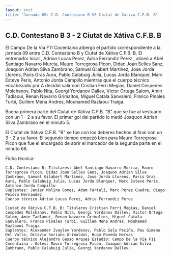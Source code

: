 ```yaml
--- 
layout: post 
title: "Jornada 09: C.D. Contestano B VS Ciutat de Xátiva C.F.B. B"
---
```


## C.D. Contestano B 3 - 2 Ciutat de Xátiva C.F.B. B

El Campo De la Via F11 Cocentaina  albergó el partido correspondiente a la jornada 09 entre C.D. Contestano B y Ciutat de Xátiva C.F.B. B. El entrenador local , Adrian Lucas Perez, Adria Ferrandiz Perez , alineó a Abel Santiago Navarro Murcia, Mauro Torregrosa Picon, Didac Joan Selles Sanz, Joaquon Adrian Silva Zambrano, Samuel Gilabert Martinez, Jose Jorda Llorens, Paris Gras Aura, Pablo Calabuig Julia, Lucas Jorda Blanquer, Marc Esteve Peris, Antonio Jorda Campillo mientras que el cuerpo técnico encabezado por A decidió salir con Cristian Ferri Megias, Daniel Cespedes Molchanov, Pablo Nita, Georgi Yordanov Dallev, Victor Ortega Salom, Amin Tadlaoui, Renan Navarro Grimaltos, Miguel Catala Sanvalero, Franco Pinales Turbi, Guillem Mena Andres, Mouhamed Razlaoui Traiga. 

Buena primera parte del Ciutat de Xátiva C.F.B. "B" que se fue al vestuario con un 1 - 2 a su favor. El primer gol del partido lo metió Joaquon Adrian Silva Zambrano en el minuto 5. 

El Ciutat de Xátiva C.F.B. "B" se fue con los deberes hechos al final con un 3 - 2 a su favor. El segundo tiempo empezó bien para Mauro Torregrosa Picon que fue el encargado de abrir el marcador de la segunda parte en el minuto 68. 

Ficha técnica: 
    
    C.D. Contestano B: Titulares: Abel Santiago Navarro Murcia, Mauro Torregrosa Picon, Didac Joan Selles Sanz, Joaquon Adrian Silva Zambrano, Samuel Gilabert Martinez, Jose Jorda Llorens, Paris Gras Aura, Pablo Calabuig Julia, Lucas Jorda Blanquer, Marc Esteve Peris, Antonio Jorda Campillo 
    Suplentes: Javier Molina Gomez, Adam Fartali, Marc Perez Cuadra, Diego Peidro Hernandez 
    Cuerpo técnico Adrian Lucas Perez, Adria Ferrandiz Perez 
    
    Ciutat de Xátiva C.F.B. B: Titulares Cristian Ferri Megias, Daniel Cespedes Molchanov, Pablo Nita, Georgi Yordanov Dallev, Victor Ortega Salom, Amin Tadlaoui, Renan Navarro Grimaltos, Miguel Catala Sanvalero, Franco Pinales Turbi, Guillem Mena Andres, Mouhamed Razlaoui Traiga
    Suplentes: Alexander Ivaylov Yordanov, Pablo Sala Peciña, Pau Gimeno Del Valle, Octavio Soriano Grimaldos, Hugo Poveda Hervas 
    Cuerpo técnico Alejandro Gasso Arques Estadio: Campo De la Via F11 Cocentaina . Goles: Mauro Torregrosa Picon, Joaquon Adrian Silva Zambrano, Pablo Calabuig Julia, Georgi Yordanov Dallev.  